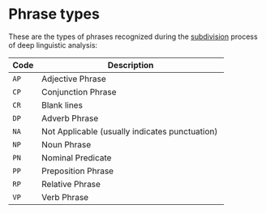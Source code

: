 # Phrase types

These are the types of phrases recognized during the [subdivision](../../guide/linguistic-analysis/subdivision/index.md) process of deep linguistic analysis:

Code | Description
--- | ---
`AP` | Adjective Phrase
`CP` | Conjunction Phrase
`CR` | Blank lines
`DP` | Adverb Phrase
`NA` | Not Applicable (usually indicates punctuation) 
`NP` | Noun Phrase
`PN` | Nominal Predicate 
`PP` | Preposition Phrase
`RP` | Relative Phrase
`VP` | Verb Phrase
